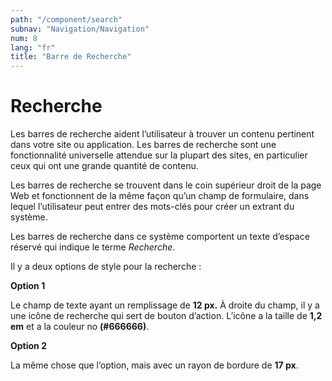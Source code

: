 ```yaml
---
path: "/component/search"
subnav: "Navigation/Navigation"
num: 8
lang: "fr"
title: "Barre de Recherche"
---
```

# Recherche

Les barres de recherche aident l’utilisateur à trouver un contenu pertinent dans votre site ou application. Les barres de recherche sont une fonctionnalité universelle attendue sur la plupart des sites, en particulier ceux qui ont une grande quantité de contenu.

Les barres de recherche se trouvent dans le coin supérieur droit de la page Web et fonctionnent de la même façon qu’un champ de formulaire, dans lequel l’utilisateur peut entrer des mots-clés pour créer un extrant du système.

Les barres de recherche dans ce système comportent un texte d’espace réservé qui indique le terme _Recherche_.

Il y a deux options de style pour la recherche :

**Option 1**
 
Le champ de texte ayant un remplissage de **12 px.** À droite du champ, il y a une icône de recherche qui sert de bouton d’action. L’icône a la taille de **1,2 em** et a la couleur no **\(\#666666\)**.

**Option 2**
 
La même chose que l’option, mais avec un rayon de bordure de **17 px**.
